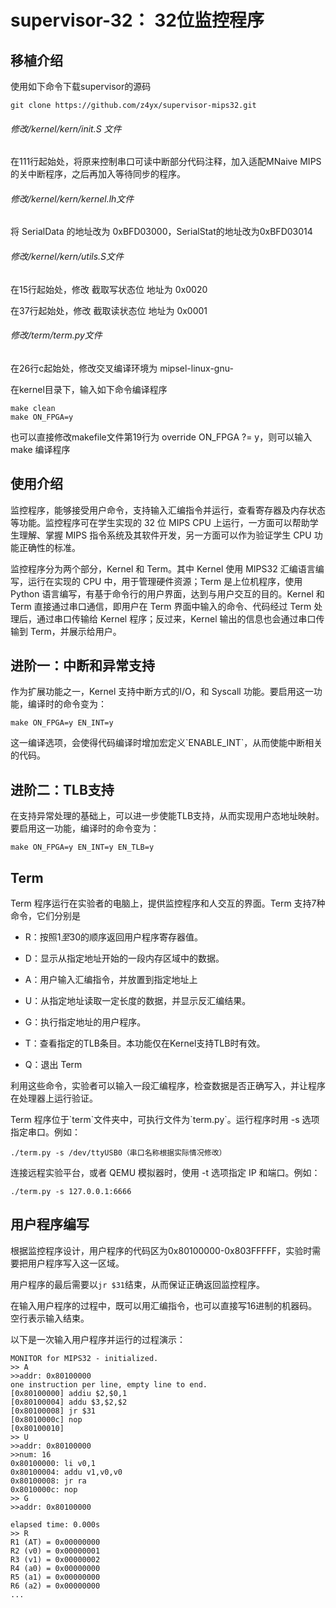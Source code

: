 # supervisor-32： 32位监控程序

## 移植介绍

使用如下命令下载supervisor的源码

```
git clone https://github.com/z4yx/supervisor-mips32.git
```

###### 修改/kernel/kern/init.S 文件

在111行起始处，将原来控制串口可读中断部分代码注释，加入适配MNaive MIPS的关中断程序，之后再加入等待同步的程序。

###### 修改/kernel/kern/kernel.lh文件

将 SerialData 的地址改为 0xBFD03000，SerialStat的地址改为0xBFD03014

###### 修改/kernel/kern/utils.S文件

在15行起始处，修改 截取写状态位 地址为 0x0020

在37行起始处，修改 截取读状态位 地址为 0x0001

###### 修改/term/term.py文件

在26行c起始处，修改交叉编译环境为 mipsel-linux-gnu-

在kernel目录下，输入如下命令编译程序

```
make clean
make ON_FPGA=y
```

也可以直接修改makefile文件第19行为 override ON\_FPGA ?= y，则可以输入make 编译程序

## 使用介绍

监控程序，能够接受用户命令，支持输入汇编指令并运行，查看寄存器及内存状态等功能。监控程序可在学生实现的 32 位 MIPS CPU 上运行，一方面可以帮助学生理解、掌握 MIPS 指令系统及其软件开发，另一方面可以作为验证学生 CPU 功能正确性的标准。

监控程序分为两个部分，Kernel 和 Term。其中 Kernel 使用 MIPS32 汇编语言编写，运行在实现的 CPU 中，用于管理硬件资源；Term 是上位机程序，使用 Python 语言编写，有基于命令行的用户界面，达到与用户交互的目的。Kernel 和 Term 直接通过串口通信，即用户在 Term 界面中输入的命令、代码经过 Term 处理后，通过串口传输给 Kernel 程序；反过来，Kernel 输出的信息也会通过串口传输到 Term，并展示给用户。

## 进阶一：中断和异常支持

作为扩展功能之一，Kernel 支持中断方式的I/O，和 Syscall 功能。要启用这一功能，编译时的命令变为：

```
make ON_FPGA=y EN_INT=y
```

这一编译选项，会使得代码编译时增加宏定义\`ENABLE\_INT\`，从而使能中断相关的代码。

## 进阶二：TLB支持

在支持异常处理的基础上，可以进一步使能TLB支持，从而实现用户态地址映射。要启用这一功能，编译时的命令变为：

```
make ON_FPGA=y EN_INT=y EN_TLB=y
```

## Term

Term 程序运行在实验者的电脑上，提供监控程序和人交互的界面。Term 支持7种命令，它们分别是

* R：按照$1至$30的顺序返回用户程序寄存器值。

* D：显示从指定地址开始的一段内存区域中的数据。

* A：用户输入汇编指令，并放置到指定地址上

* U：从指定地址读取一定长度的数据，并显示反汇编结果。

* G：执行指定地址的用户程序。

* T：查看指定的TLB条目。本功能仅在Kernel支持TLB时有效。

* Q：退出 Term

利用这些命令，实验者可以输入一段汇编程序，检查数据是否正确写入，并让程序在处理器上运行验证。

Term 程序位于\`term\`文件夹中，可执行文件为\`term.py\`。运行程序时用 -s 选项指定串口。例如：

```
./term.py -s /dev/ttyUSB0（串口名称根据实际情况修改）
```

连接远程实验平台，或者 QEMU 模拟器时，使用 -t 选项指定 IP 和端口。例如：

```
./term.py -s 127.0.0.1:6666
```

## 用户程序编写

根据监控程序设计，用户程序的代码区为0x80100000-0x803FFFFF，实验时需要把用户程序写入这一区域。

用户程序的最后需要以`jr $31`结束，从而保证正确返回监控程序。

在输入用户程序的过程中，既可以用汇编指令，也可以直接写16进制的机器码。空行表示输入结束。

以下是一次输入用户程序并运行的过程演示：

```
MONITOR for MIPS32 - initialized.
>> A 
>>addr: 0x80100000 
one instruction per line, empty line to end. 
[0x80100000] addiu $2,$0,1 
[0x80100004] addu $3,$2,$2 
[0x80100008] jr $31 
[0x8010000c] nop 
[0x80100010] 
>> U 
>>addr: 0x80100000 
>>num: 16 
0x80100000: li v0,1 
0x80100004: addu v1,v0,v0 
0x80100008: jr ra 
0x8010000c: nop 
>> G 
>>addr: 0x80100000 

elapsed time: 0.000s 
>> R 
R1 (AT) = 0x00000000 
R2 (v0) = 0x00000001 
R3 (v1) = 0x00000002 
R4 (a0) = 0x00000000 
R5 (a1) = 0x00000000 
R6 (a2) = 0x00000000 
...
```



